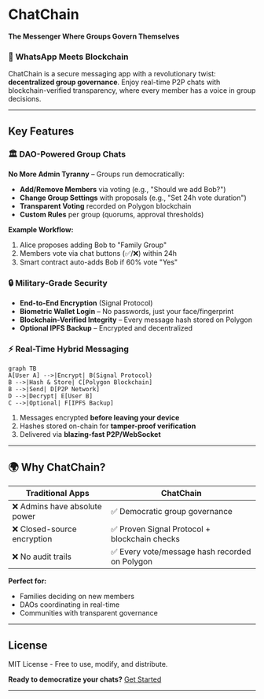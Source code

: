 # ChatChain  
**The Messenger Where Groups Govern Themselves**  

### 💬 **WhatsApp Meets Blockchain**  
ChatChain is a secure messaging app with a revolutionary twist: **decentralized group governance**. Enjoy real-time P2P chats with blockchain-verified transparency, where every member has a voice in group decisions.  

---

## Key Features  

### 🏛️ **DAO-Powered Group Chats**  
**No More Admin Tyranny** – Groups run democratically:  
- **Add/Remove Members** via voting (e.g., "Should we add Bob?")  
- **Change Group Settings** with proposals (e.g., "Set 24h vote duration")  
- **Transparent Voting** recorded on Polygon blockchain  
- **Custom Rules** per group (quorums, approval thresholds)  

**Example Workflow:**  
1. Alice proposes adding Bob to "Family Group"  
2. Members vote via chat buttons (✅/❌) within 24h  
3. Smart contract auto-adds Bob if 60% vote "Yes"  

### 🔒 **Military-Grade Security**  
- **End-to-End Encryption** (Signal Protocol)  
- **Biometric Wallet Login** – No passwords, just your face/fingerprint  
- **Blockchain-Verified Integrity** – Every message hash stored on Polygon  
- **Optional IPFS Backup** – Encrypted and decentralized  

### ⚡ **Real-Time Hybrid Messaging**  
```mermaid  
graph TB  
A[User A] -->|Encrypt| B(Signal Protocol)  
B -->|Hash & Store| C[Polygon Blockchain]  
B -->|Send| D[P2P Network]  
D -->|Decrypt| E[User B]  
C -->|Optional| F[IPFS Backup]  
```  
1. Messages encrypted **before leaving your device**  
2. Hashes stored on-chain for **tamper-proof verification**  
3. Delivered via **blazing-fast P2P/WebSocket**  

---

## 🌍 **Why ChatChain?**  
| Traditional Apps | ChatChain |  
|-----------------|-----------|  
| ❌ Admins have absolute power | ✅ Democratic group governance |  
| ❌ Closed-source encryption | ✅ Proven Signal Protocol + blockchain checks |  
| ❌ No audit trails | ✅ Every vote/message hash recorded on Polygon |  

**Perfect for:**  
- Families deciding on new members  
- DAOs coordinating in real-time  
- Communities with transparent governance  

---

## License  
MIT License - Free to use, modify, and distribute.  

**Ready to democratize your chats?** [Get Started](#)  

--- 


